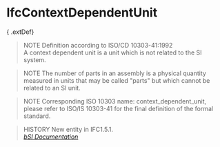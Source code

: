 IfcContextDependentUnit
=======================
{ .extDef}  
> NOTE  Definition according to ISO/CD 10303-41:1992  
> A context dependent unit is a unit which is not related to the SI system.  
  
> NOTE  The number of parts in an assembly is a physical quantity measured in
> units that may be called "parts" but which cannot be related to an SI unit.  
  
> NOTE  Corresponding ISO 10303 name: context_dependent_unit, please refer to
> ISO/IS 10303-41 for the final definition of the formal standard.  
  
> HISTORY  New entity in IFC1.5.1.  
[ _bSI
Documentation_](https://standards.buildingsmart.org/IFC/DEV/IFC4_2/FINAL/HTML/schema/ifcmeasureresource/lexical/ifccontextdependentunit.htm)


